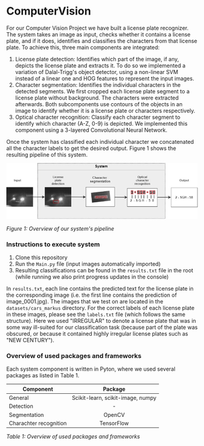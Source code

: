 # ComputerVision

For our Computer Vision Project we have built a license plate recognizer. The system takes
an image as input, checks whether it contains a license plate, and
if it does, identifies and classifies the characters from that license plate. 
To achieve this, three main components are integrated:
1. License plate detection: Identifies which part of the image, if any, depicts the license plate
and extracts it. To do so we implemented a variation of Dalal-Trigg's object detector, using a non-linear SVM instead of a linear one and HOG features to represent the input images.
2. Character segmentation: Identifies the individual characters in the detected segments. We first cropped each license plate segment to a license plate without background. The characters were extracted afterwards. Both subcomponents use contours of the objects in an image to identify whether it is a license plate or characters respectively.
3. Optical character recognition: Classify each character segment to identify which character
(A-Z, 0-9) is depicted. We implemented this component using a 3-layered Convolutional Neural Network.

Once the system has classified each individual character we concatenated all the character labels
to get the desired output. Figure 1 shows the resulting pipeline of this system.

![System pipeline](./images/ComputerVision_System.jpg)

*Figure 1: Overview of our system's pipeline*

### Instructions to execute system

1. Clone this repository 
2. Run the `Main.py` file (input images automatically imported)
3. Resulting classifications can be found in the `results.txt` file in the root (while running we also print progress updates in the console)

In `results.txt`, each line contains the predicted text for the license plate in the corresponding image (i.e. the first line contains the prediction of image_0001.jpg). The images that we test on are located in the `datasets/cars_markus` directory. For the correct labels of each license plate in these images, please see the `labels.txt` file (which follows the same structure). Here we used "IRREGULAR" to denote a license plate that was in some way ill-suited for our classification task (because part of the plate was obscured, or because it contained highly irregular license plates such as "NEW CENTURY").

### Overview of used packages and frameworks

Each system component is written in Pyton, where we used several packages as listed in Table 1.


| Component              | Package       | 
| ---------------------- |:-------------:| 
| General                |Scikit-learn, scikit-image, numpy |
| Detection              | - | 
| Segmentation           | OpenCV   | 
| Charachter recognition | TensorFlow    | 

*Table 1: Overview of used packages and frameworks*

